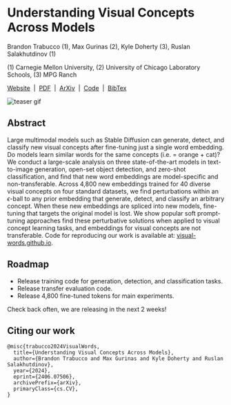 # Understanding Visual Concepts Across Models

Brandon Trabucco (1), Max Gurinas (2), Kyle Doherty (3), Ruslan Salakhutdinov (1)

(1) Carnegie Mellon University, (2) University of Chicago Laboratory Schools, (3) MPG Ranch

[Website](https://visual-words.github.io) &nbsp;|&nbsp; [PDF](https://visual-words.github.io/static/understanding_visual_concepts_small.pdf) &nbsp;|&nbsp; [ArXiv](https://arxiv.org/abs/2406.07506) &nbsp;|&nbsp; [Code](https://github.com/visual-words/visual-words) &nbsp;|&nbsp; [BibTex](https://visual-words.github.io/static/bibtex.txt)

![teaser gif](images/teaser.gif)

## Abstract 

Large multimodal models such as Stable Diffusion can generate, detect, and classify new visual concepts after fine-tuning just a single word embedding. Do models learn similar words for the same concepts (i.e. <orange-cat> = orange + cat)? We conduct a large-scale analysis on three state-of-the-art models in text-to-image generation, open-set object detection, and zero-shot classification, and find that new word embeddings are model-specific and non-transferable. Across 4,800 new embeddings trained for 40 diverse visual concepts on four standard datasets, we find perturbations within an $\epsilon$-ball to any prior embedding that generate, detect, and classify an arbitrary concept. When these new embeddings are spliced into new models, fine-tuning that targets the original model is lost. We show popular soft prompt-tuning approaches find these perturbative solutions when applied to visual concept learning tasks, and embeddings for visual concepts are not transferable. Code for reproducing our work is available at: [visual-words.github.io](https://visual-words.github.io).

## Roadmap

* Release training code for generation, detection, and classification tasks.
* Release transfer evaluation code.
* Release 4,800 fine-tuned tokens for main experiments.

Check back often, we are releasing in the next 2 weeks!

## Citing our work

```
@misc{trabucco2024VisualWords,
  title={Understanding Visual Concepts Across Models},
  author={Brandon Trabucco and Max Gurinas and Kyle Doherty and Ruslan Salakhutdinov},
  year={2024},
  eprint={2406.07506},
  archivePrefix={arXiv},
  primaryClass={cs.CV},
}
```
